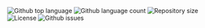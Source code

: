   <img alt="Github top language" src="https://img.shields.io/github/languages/top/daniarinker/code-quizr?color=56BEB8">

  <img alt="Github language count" src="https://img.shields.io/github/languages/count/daniarinker/code-quiz?color=56BEB8">

  <img alt="Repository size" src="https://img.shields.io/github/repo-size/daniarinker/code-quiz?color=56BEB8">

  <img alt="License" src="https://img.shields.io/github/license/daniarinker/code-quiz?color=56BEB8">

  <img alt="Github issues" src="https://img.shields.io/github/issues/daniarinker/code-quiz?color=56BEB8">
